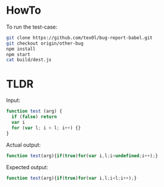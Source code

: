 # HowTo
To run the test-case:
```bash
git clone https://github.com/tex0l/bug-report-babel.git
git checkout origin/other-bug
npm install
npm start
cat build/dest.js
```

# TLDR

Input:
```javascript
function test (arg) {
  if (false) return
  var i
  for (var l; i < l; i++) {}
}

```

Actual output:
```javascript
function test(arg){if(true)for(var i,l;i<undefined;i++);}
```

Expected output:
```javascript
function test(arg){if(true)for(var i,l;i<l;i++);}
```
